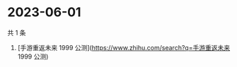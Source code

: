 # 2023-06-01

共 1 条

<!-- BEGIN -->
<!-- 最后更新时间 Thu Jun 01 2023 02:14:42 GMT+0800 (China Standard Time) -->

1. [手游重返未来 1999 公测](https://www.zhihu.com/search?q=手游重返未来 1999
   公测)

<!-- END -->
